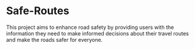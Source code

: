 # Safe-Routes
This project aims to enhance road safety by providing users with the information they need to make informed decisions about their travel routes and make the roads safer for everyone.
